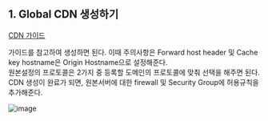 ## 1. Global CDN 생성하기
[CDN 가이드](https://cloud.samsungsds.com/manual/ko/scp_user_guide.html#getting_started_with_global_cdn)

가이드를 참고하여 생성하면 된다. 이때 주의사항은 Forward host header 및 Cache key hostname은 Origin Hostname으로 설정해준다.</br>
원본설정의 프로토콜은 2가지 중 등록할 도메인의 프로토콜에 맞춰 선택을 해주면 된다.</br>
CDN 생성이 완료가 되면, 원본서버에 대한 firewall 및 Security Group에 허용규칙을 추가해준다.

![image](https://github.com/scp-cloudacademy/ce-advanced/assets/147478897/1876c216-9001-465b-a60a-2645387e5076)
